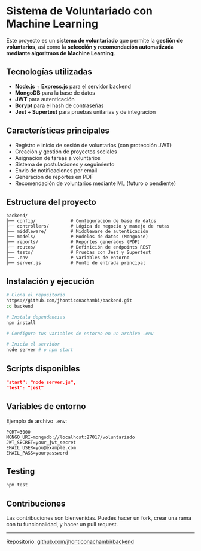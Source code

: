 # Sistema de Voluntariado con Machine Learning

Este proyecto es un **sistema de voluntariado** que permite la **gestión de voluntarios**, así como la **selección y recomendación automatizada mediante algoritmos de Machine Learning**.

## Tecnologías utilizadas

* **Node.js** + **Express.js** para el servidor backend
* **MongoDB** para la base de datos
* **JWT** para autenticación
* **Bcrypt** para el hash de contraseñas
* **Jest + Supertest** para pruebas unitarias y de integración

## Características principales

* Registro e inicio de sesión de voluntarios (con protección JWT)
* Creación y gestión de proyectos sociales
* Asignación de tareas a voluntarios
* Sistema de postulaciones y seguimiento
* Envio de notificaciones por email
* Generación de reportes en PDF
* Recomendación de voluntarios mediante ML (futuro o pendiente)

## Estructura del proyecto

```
backend/
├── config/             # Configuración de base de datos
├── controllers/        # Lógica de negocio y manejo de rutas
├── middleware/         # Middleware de autenticación
├── models/             # Modelos de datos (Mongoose)
├── reports/            # Reportes generados (PDF)
├── routes/             # Definición de endpoints REST
├── tests/              # Pruebas con Jest y Supertest
├── .env                # Variables de entorno
├── server.js           # Punto de entrada principal
```

## Instalación y ejecución

```bash
# Clona el repositorio
https://github.com/jhonticonachambi/backend.git
cd backend

# Instala dependencias
npm install

# Configura tus variables de entorno en un archivo .env

# Inicia el servidor
node server # o npm start
```

## Scripts disponibles

```json
"start": "node server.js",
"test": "jest"
```

## Variables de entorno

Ejemplo de archivo `.env`:

```env
PORT=3000
MONGO_URI=mongodb://localhost:27017/voluntariado
JWT_SECRET=your_jwt_secret
EMAIL_USER=you@example.com
EMAIL_PASS=yourpassword
```

## Testing

```bash
npm test
```

## Contribuciones

Las contribuciones son bienvenidas. Puedes hacer un fork, crear una rama con tu funcionalidad, y hacer un pull request.

---

Repositorio: [github.com/jhonticonachambi/backend](https://github.com/jhonticonachambi/backend)

